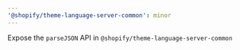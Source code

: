 ```yaml
---
'@shopify/theme-language-server-common': minor
---
```


Expose the `parseJSON` API in `@shopify/theme-language-server-common`
